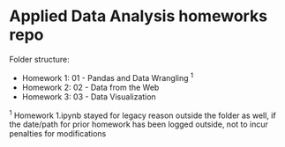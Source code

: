# Applied Data Analysis homeworks repo

Folder structure:

- Homework 1: 01 - Pandas and Data Wrangling <sup>1</sup>
- Homework 2: 02 - Data from the Web
- Homework 3: 03 - Data Visualization

<sup>1</sup> Homework 1.ipynb stayed for legacy reason outside the folder as well, if the date/path for prior homework has been logged outside, not to incur penalties for modifications

